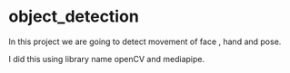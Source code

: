 # object_detection
In this project we are going to detect movement of face , hand and pose.

I did this using library name openCV and mediapipe.
